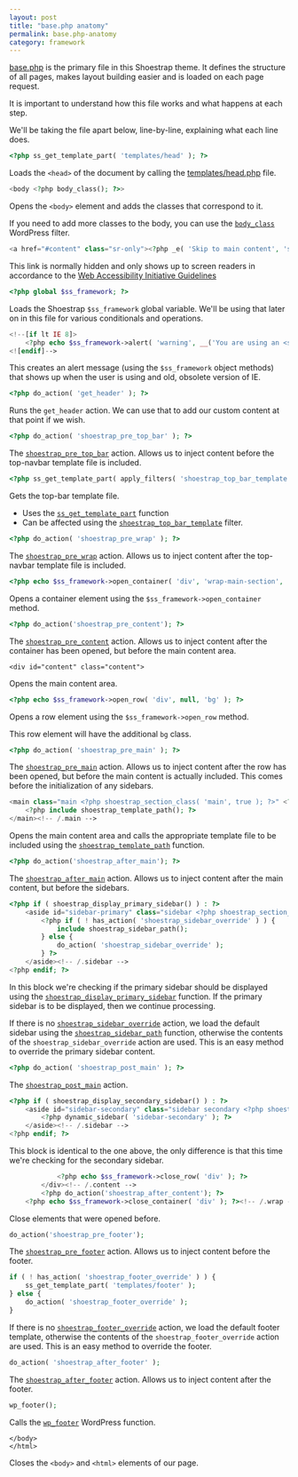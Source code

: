 ```yaml
---
layout: post
title: "base.php anatomy"
permalink: base.php-anatomy
category: framework
---
```


[base.php](https://github.com/shoestrap/shoestrap-3/blob/master/base.php) is the primary file in this Shoestrap theme.
It defines the structure of all pages, makes layout building easier and is loaded on each page request.

It is important to understand how this file works and what happens at each step.

We'll be taking the file apart below, line-by-line, explaining what each line does.


```php
<?php ss_get_template_part( 'templates/head' ); ?>
```
Loads the `<head>` of the document by calling the [templates/head.php](https://github.com/shoestrap/shoestrap-3/blob/master/templates/head.php) file.

```php
<body <?php body_class(); ?>>
```
Opens the `<body>` element and adds the classes that correspond to it.

If you need to add more classes to the body, you can use the [`body_class`](https://codex.wordpress.org/Plugin_API/Filter_Reference/body_class) WordPress filter.

```php
<a href="#content" class="sr-only"><?php _e( 'Skip to main content', 'shoestrap' ); ?></a>
```
This link is normally hidden and only shows up to screen readers in accordance to the [Web Accessibility Initiative Guidelines](http://www.w3.org/WAI/guid-tech.html)

```php
<?php global $ss_framework; ?>
```
Loads the Shoestrap `$ss_framework` global variable.
We'll be using that later on in this file for various conditionals and operations.

```php
<!--[if lt IE 8]>
	<?php echo $ss_framework->alert( 'warning', __('You are using an <strong>outdated</strong> browser. Please <a href="http://browsehappy.com/">upgrade your browser</a> to improve your experience.', 'shoestrap') ); ?>
<![endif]-->
```
This creates an alert message (using the `$ss_framework` object methods) that shows up when the user is using and old, obsolete version of IE.

```php
<?php do_action( 'get_header' ); ?>
```
Runs the `get_header` action.
We can use that to add our custom content at that point if we wish.

```php
<?php do_action( 'shoestrap_pre_top_bar' ); ?>
```
The [`shoestrap_pre_top_bar`](/actions/shoestrap_pre_top_bar/) action.
Allows us to inject content before the top-navbar template file is included.

```php
<?php ss_get_template_part( apply_filters( 'shoestrap_top_bar_template', 'templates/top-bar' ) ); ?>
```
Gets the top-bar template file.

* Uses the [`ss_get_template_part`](/functions/ss_get_template_part/) function
* Can be affected using the [`shoestrap_top_bar_template`](/filters/shoestrap_top_bar_template/) filter.

```php
<?php do_action( 'shoestrap_pre_wrap' ); ?>
```
The [`shoestrap_pre_wrap`](/actions/shoestrap_pre_wrap/) action.
Allows us to inject content after the top-navbar template file is included.

```php
<?php echo $ss_framework->open_container( 'div', 'wrap-main-section', 'wrap main-section' ); ?>
```
Opens a container element using the `$ss_framework->open_container` method.

```php
<?php do_action('shoestrap_pre_content'); ?>
```
The [`shoestrap_pre_content`](/actions/shoestrap_pre_content/) action.
Allows us to inject content after the container has been opened, but before the main content area.


```
<div id="content" class="content">
```
Opens the main content area.

```php
<?php echo $ss_framework->open_row( 'div', null, 'bg' ); ?>
```
Opens a row element using the `$ss_framework->open_row` method.

This row element will have the additional `bg` class.

```php
<?php do_action( 'shoestrap_pre_main' ); ?>
```
The [`shoestrap_pre_main`](/actions/shoestrap_pre_main/) action.
Allows us to inject content after the row has been opened, but before the main content is actually included.
This comes before the initialization of any sidebars.

```php
<main class="main <?php shoestrap_section_class( 'main', true ); ?>" <?php if ( is_home() ) { echo 'id="home-blog"'; } ?> role="main">
	<?php include shoestrap_template_path(); ?>
</main><!-- /.main -->
```
Opens the main content area and calls the appropriate template file to be included using the [`shoestrap_template_path`](/functions/shoestrap_template_path/) function.

```php
<?php do_action('shoestrap_after_main'); ?>
```
The [`shoestrap_after_main`](/actions/shoestrap_after_main/) action.
Allows us to inject content after the main content, but before the sidebars.

```php
<?php if ( shoestrap_display_primary_sidebar() ) : ?>
	<aside id="sidebar-primary" class="sidebar <?php shoestrap_section_class( 'primary', true ); ?>" role="complementary">
		<?php if ( ! has_action( 'shoestrap_sidebar_override' ) ) {
			include shoestrap_sidebar_path();
		} else {
			do_action( 'shoestrap_sidebar_override' );
		} ?>
	</aside><!-- /.sidebar -->
<?php endif; ?>
```
In this block we're checking if the primary sidebar should be displayed using the [`shoestrap_display_primary_sidebar`](/functions/shoestrap_display_primary_sidebar) function.
If the primary sidebar is to be displayed, then we continue processing.

If there is no [`shoestrap_sidebar_override`](/actions/shoestrap_sidebar_override/) action, we load the default sidebar using the [`shoestrap_sidebar_path`](/functions/shoestrap_sidebar_override) function, otherwise the contents of the `shoestrap_sidebar_override` action are used. This is an easy method to override the primary sidebar content.

```php
<?php do_action( 'shoestrap_post_main' ); ?>
```
The [`shoestrap_post_main`](/actions/shoestrap_post_main/) action.

```php
<?php if ( shoestrap_display_secondary_sidebar() ) : ?>
	<aside id="sidebar-secondary" class="sidebar secondary <?php shoestrap_section_class( 'secondary', true ); ?>" role="complementary">
		<?php dynamic_sidebar( 'sidebar-secondary' ); ?>
	</aside><!-- /.sidebar -->
<?php endif; ?>
```
This block is identical to the one above, the only difference is that this time we're checking for the secondary sidebar.

```php
			<?php echo $ss_framework->close_row( 'div' ); ?>
		</div><!-- /.content -->
		<?php do_action('shoestrap_after_content'); ?>
	<?php echo $ss_framework->close_container( 'div' ); ?><!-- /.wrap -->
```

Close elements that were opened before.

```php
do_action('shoestrap_pre_footer');
```
The [`shoestrap_pre_footer`](/actions/shoestrap_pre_footer/) action.
Allows us to inject content before the footer.

```php
if ( ! has_action( 'shoestrap_footer_override' ) ) {
	ss_get_template_part( 'templates/footer' );
} else {
	do_action( 'shoestrap_footer_override' );
}
```
If there is no [`shoestrap_footer_override`](/actions/shoestrap_footer_override/) action, we load the default footer template, otherwise the contents of the `shoestrap_footer_override` action are used. This is an easy method to override the footer.

```php
do_action( 'shoestrap_after_footer' );
```
The [`shoestrap_after_footer`](/actions/shoestrap_after_footer/) action.
Allows us to inject content after the footer.

```php
wp_footer();
```
Calls the [`wp_footer`](http://codex.wordpress.org/Function_Reference/wp_footer) WordPress function.

```
</body>
</html>
```
Closes the `<body>` and `<html>` elements of our page.